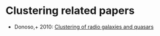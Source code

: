 # Clustering related papers
* Donoso,+ 2010: [Clustering of radio galaxies and quasars](https://ui.adsabs.harvard.edu/abs/2010MNRAS.407.1078D)
